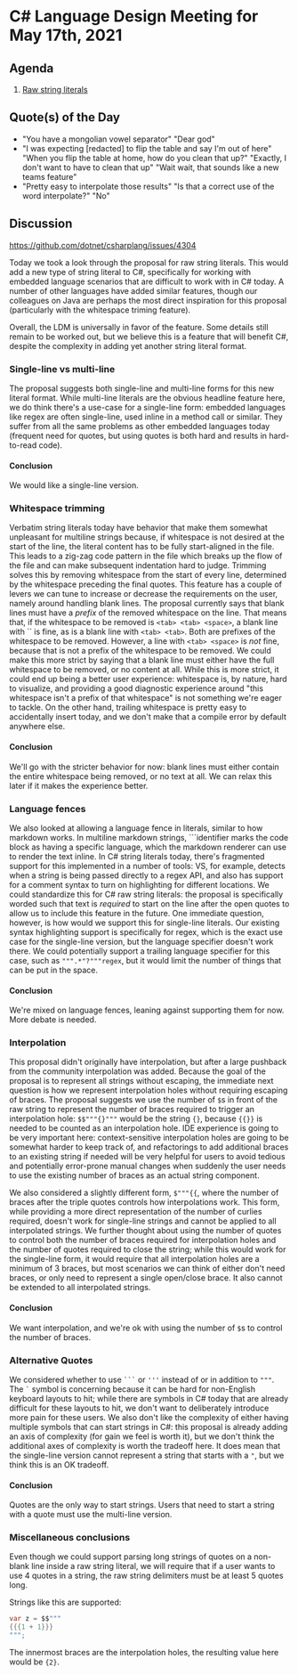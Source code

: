 # C# Language Design Meeting for May 17th, 2021

## Agenda

1. [Raw string literals](#raw-string-literals)

## Quote(s) of the Day

- "You have a mongolian vowel separator"
"Dear god"
- "I was expecting [redacted] to flip the table and say I'm out of here"
"When you flip the table at home, how do you clean that up?"
"Exactly, I don't want to have to clean that up"
"Wait wait, that sounds like a new teams feature"
- "Pretty easy to interpolate those results"
"Is that a correct use of the word interpolate?"
"No"

## Discussion

https://github.com/dotnet/csharplang/issues/4304

Today we took a look through the proposal for raw string literals. This would add a new type of string literal to C#, specifically
for working with embedded language scenarios that are difficult to work with in C# today. A number of other languages have added
similar features, though our colleagues on Java are perhaps the most direct inspiration for this proposal (particularly with the
whitespace triming feature).

Overall, the LDM is universally in favor of the feature. Some details still remain to be worked out, but we believe this is a feature
that will benefit C#, despite the complexity in adding yet another string literal format.

### Single-line vs multi-line

The proposal suggests both single-line and multi-line forms for this new literal format. While multi-line literals are the obvious
headline feature here, we do think there's a use-case for a single-line form: embedded languages like regex are often single-line,
used inline in a method call or similar. They suffer from all the same problems as other embedded languages today (frequent need
for quotes, but using quotes is both hard and results in hard-to-read code).

#### Conclusion

We would like a single-line version.

### Whitespace trimming

Verbatim string literals today have behavior that make them somewhat unpleasant for multiline strings because, if whitespace is not
desired at the start of the line, the literal content has to be fully start-aligned in the file. This leads to a zig-zag code pattern
in the file which breaks up the flow of the file and can make subsequent indentation hard to judge. Trimming solves this by removing
whitespace from the start of every line, determined by the whitespace preceding the final quotes. This feature has a couple of levers
we can tune to increase or decrease the requirements on the user, namely around handling blank lines. The proposal currently says
that blank lines must have a _prefix_ of the removed whitespace on the line. That means that, if the whitespace to be removed is
`<tab> <tab> <space>`, a blank line with `` is fine, as is a blank line with `<tab> <tab>`. Both are prefixes of the whitespace to
be removed. However, a line with `<tab> <space>` is _not_ fine, because that is not a prefix of the whitespace to be removed. We
could make this more strict by saying that a blank line must either have the full whitespace to be removed, or no content at all.
While this is more strict, it could end up being a better user experience: whitespace is, by nature, hard to visualize, and providing
a good diagnostic experience around "this whitespace isn't a prefix of that whitespace" is not something we're eager to tackle. On the
other hand, trailing whitespace is pretty easy to accidentally insert today, and we don't make that a compile error by default anywhere
else.

#### Conclusion

We'll go with the stricter behavior for now: blank lines must either contain the entire whitespace being removed, or no text at all.
We can relax this later if it makes the experience better.

### Language fences

We also looked at allowing a language fence in literals, similar to how markdown works. In multiline markdown strings, \`\`\`identifier
marks the code block as having a specific language, which the markdown renderer can use to render the text inline. In C# string literals
today, there's fragmented support for this implemented in a number of tools: VS, for example, detects when a string is being passed
directly to a regex API, and also has support for a comment syntax to turn on highlighting for different locations. We could standardize
this for C# raw string literals: the proposal is specifically worded such that text is _required_ to start on the line after the open
quotes to allow us to include this feature in the future. One immediate question, however, is how would we support this for single-line
literals. Our existing syntax highlighting support is specifically for regex, which is the exact use case for the single-line version,
but the language specifier doesn't work there. We could potentially support a trailing language specifier for this case, such as
`""".*"?"""regex`, but it would limit the number of things that can be put in the space.

#### Conclusion

We're mixed on language fences, leaning against supporting them for now. More debate is needed.

### Interpolation

This proposal didn't originally have interpolation, but after a large pushback from the community interpolation was added. Because the
goal of the proposal is to represent all strings without escaping, the immediate next question is how we represent interpolation holes
without requiring escaping of braces. The proposal suggests we use the number of `$`s in front of the raw string to represent the number
of braces required to trigger an interpolation hole: `$$"""{}"""` would be the string `{}`, because `{{}}` is needed to be counted as an
interpolation hole. IDE experience is going to be very important here: context-sensitive interpolation holes are going to be somewhat
harder to keep track of, and refactorings to add additional braces to an existing string if needed will be very helpful for users to avoid
tedious and potentially error-prone manual changes when suddenly the user needs to use the existing number of braces as an actual string
component.

We also considered a slightly different form, `$"""{{`, where the number of braces after the triple quotes controls how interpolations work.
This form, while providing a more direct representation of the number of curlies required, doesn't work for single-line strings and cannot
be applied to all interpolated strings. We further thought about using the number of quotes to control both the number of braces required
for interpolation holes and the number of quotes required to close the string; while this would work for the single-line form, it would
require that all interpolation holes are a minimum of 3 braces, but most scenarios we can think of either don't need braces, or only need
to represent a single open/close brace. It also cannot be extended to all interpolated strings.

#### Conclusion

We want interpolation, and we're ok with using the number of `$`s to control the number of braces.

### Alternative Quotes

We considered whether to use ```` ``` ```` or `'''` instead of or in addition to `"""`. The `` ` `` symbol is concerning because it can
be hard for non-English keyboard layouts to hit; while there are symbols in C# today that are already difficult for these layouts to hit,
we don't want to deliberately introduce more pain for these users. We also don't like the complexity of either having multiple symbols
that can start strings in C#: this proposal is already adding an axis of complexity (for gain we feel is worth it), but we don't think
the additional axes of complexity is worth the tradeoff here. It does mean that the single-line version cannot represent a string that
starts with a `"`, but we think this is an OK tradeoff.

#### Conclusion

Quotes are the only way to start strings. Users that need to start a string with a quote must use the multi-line version.

### Miscellaneous conclusions

Even though we could support parsing long strings of quotes on a non-blank line inside a raw string literal, we will require that if a
user wants to use 4 quotes in a string, the raw string delimiters must be at least 5 quotes long.

Strings like this are supported:
```cs
var z = $$"""
{{{1 + 1}}}
""";
```
The innermost braces are the interpolation holes, the resulting value here would be `{2}`.
